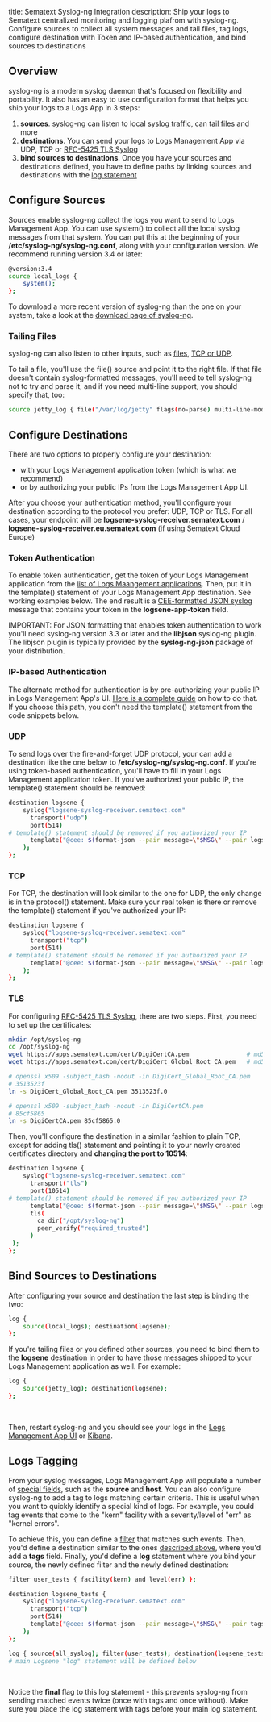 title: Sematext Syslog-ng Integration
description: Ship your logs to Sematext centralized monitoring and logging plafrom with syslog-ng. Configure sources to collect all system messages and tail files, tag logs, configure destination with Token and IP-based authentication, and bind sources to destinations


## Overview

syslog-ng is a modern syslog daemon that's focused on flexibility and
portability. It also has an easy to use configuration format that helps
you ship your logs to a Logs App in 3 steps:

1.  **sources**. syslog-ng can listen to local [syslog traffic](https://syslog-ng.com/documents/html/syslog-ng-ose-latest-guides/en/syslog-ng-ose-guide-admin/html/configuring-source-system.html),
    can [tail files](https://syslog-ng.com/documents/html/syslog-ng-ose-latest-guides/en/syslog-ng-ose-guide-admin/html/reference-source-file.html) and
    more
2.  **destinations**. You can send your logs to Logs Management App via UDP, TCP or
    [RFC-5425 TLS Syslog](https://tools.ietf.org/html/rfc5425)
3.  **bind sources to destinations**. Once you have your sources and
    destinations defined, you have to define paths by linking sources
    and destinations with the [log statement](https://syslog-ng.com/documents/html/syslog-ng-ose-latest-guides/en/syslog-ng-ose-guide-admin/html/logpath.html)

## Configure Sources

Sources enable syslog-ng collect the logs you want to send to Logs Management App.
You can use system() to collect all the local syslog messages from that
system. You can put this at the beginning of your
**/etc/syslog-ng/syslog-ng.conf**, along with your configuration
version. We recommend running version 3.4 or later:

``` bash
@version:3.4
source local_logs {
    system();
};
```

To download a more recent version of syslog-ng than the one on your
system, take a look at the [download page of syslog-ng](https://syslog-ng.com/3rd-party-binaries).

### Tailing Files

syslog-ng can also listen to other inputs, such as
[files](https://syslog-ng.com/documents/html/syslog-ng-ose-latest-guides/en/syslog-ng-ose-guide-admin/html/reference-source-file.html),
[TCP or UDP](https://syslog-ng.com/documents/html/syslog-ng-ose-latest-guides/en/syslog-ng-ose-guide-admin/html/reference-source-tcpudp.html).

To tail a file, you'll use the file() source and point it to the right
file. If that file doesn't contain syslog-formatted messages, you'll
need to tell syslog-ng not to try and parse it, and if you need
multi-line support, you should specify that,
too:

``` bash
source jetty_log { file("/var/log/jetty" flags(no-parse) multi-line-mode(indented)); };
```

## Configure Destinations

There are two options to properly configure your destination:

- with your Logs Management application token (which is what we recommend)
- or by authorizing your public IPs from the Logs Management App UI.

After you choose your authentication method, you'll configure your
destination according to the protocol you prefer: UDP, TCP or TLS. For
all cases, your endpoint will be
**logsene-syslog-receiver.sematext.com** / **logsene-syslog-receiver.eu.sematext.com** (if using Sematext Cloud Europe)

### Token Authentication

To enable token authentication, get the token of your Logs Management
application from the [list of Logs Maangement applications](https://apps.sematext.com/ui/logs).
Then, put it in the template() statement of your Logs Management App destination.
See working examples below. The end result is a [CEE-formatted JSON syslog](json-messages-over-syslog)
message that contains your token in the **logsene-app-token** field.

IMPORTANT: For JSON formatting that enables token authentication to work
you'll need syslog-ng version 3.3 or later and the **libjson** syslog-ng
plugin. The libjson plugin is typically provided by the
**syslog-ng-json** package of your distribution.

### IP-based Authentication

The alternate method for authentication is by pre-authorizing your
public IP in Logs Management App's UI. [Here is a complete guide](authorizing-ips-for-syslog) on how to do that. If
you choose this path, you don't need the template() statement from the
code snippets below.

### UDP

To send logs over the fire-and-forget UDP protocol, your can add a
destination like the one below to **/etc/syslog-ng/syslog-ng.conf**. If
you're using token-based authentication, you'll have to fill in your
Logs Management application token. If you've authorized your public IP, the
template() statement should be removed:

``` bash
destination logsene {
    syslog("logsene-syslog-receiver.sematext.com"
      transport("udp")
      port(514)
# template() statement should be removed if you authorized your IP
      template("@cee: $(format-json --pair message=\"$MSG\" --pair logsene-app-token=\"LOGSENE_APP_TOKEN_GOES_HERE\")\n")
    );
};
```

### TCP

For TCP, the destination will look similar to the one for UDP, the only
change is in the protocol() statement. Make sure your real token is
there or remove the template() statement if you've authorized your IP:

``` bash
destination logsene {
    syslog("logsene-syslog-receiver.sematext.com"
      transport("tcp")
      port(514)
# template() statement should be removed if you authorized your IP
      template("@cee: $(format-json --pair message=\"$MSG\" --pair logsene-app-token=\"LOGSENE_APP_TOKEN_GOES_HERE\")\n")
    );
};
```

### TLS

For configuring [RFC-5425 TLS Syslog](https://tools.ietf.org/html/rfc5425), there are two steps.
First, you need to set up the certificates:

``` bash
mkdir /opt/syslog-ng
cd /opt/syslog-ng
wget https://apps.sematext.com/cert/DigiCertCA.pem                # md5sum is fb30c5636d0108b2688d7e1ed59749ac
wget https://apps.sematext.com/cert/DigiCert_Global_Root_CA.pem   # md5sum is 3816293340b05c52bcbc99a4f00b1b04

# openssl x509 -subject_hash -noout -in DigiCert_Global_Root_CA.pem
# 3513523f
ln -s DigiCert_Global_Root_CA.pem 3513523f.0

# openssl x509 -subject_hash -noout -in DigiCertCA.pem
# 85cf5865
ln -s DigiCertCA.pem 85cf5865.0
```

Then, you'll configure the destination in a similar fashion to plain
TCP, except for adding tls() statement and pointing it to your newly
created certificates directory and **changing the port to 10514**:

``` bash
destination logsene {
    syslog("logsene-syslog-receiver.sematext.com"
      transport("tls")
      port(10514)
# template() statement should be removed if you authorized your IP
      template("@cee: $(format-json --pair message=\"$MSG\" --pair logsene-app-token=\"LOGSENE_APP_TOKEN_GOES_HERE\")\n")
      tls(
        ca_dir("/opt/syslog-ng")
        peer_verify("required_trusted")
      )
 );
};
```

## Bind Sources to Destinations

After configuring your source and destination the last step is binding
the two:

``` bash
log {
    source(local_logs); destination(logsene);
};
```

If you're tailing files or you defined other sources, you need to bind
them to the **logsene** destination in order to have those messages
shipped to your Logs Management application as well. For example:

``` bash
log {
    source(jetty_log); destination(logsene);
};
```

 

Then, restart syslog-ng and you should see your logs in the [Logs Management App UI](https://apps.sematext.com/ui/logs) or
[Kibana](kibana).

## Logs Tagging

From your syslog messages, Logs Management App will populate a number of [special fields](special-fields), such as the **source** and
**host**. You can also configure syslog-ng to add a tag to logs matching
certain criteria. This is useful when you want to quickly identify a
special kind of logs. For example, you could tag events that come to the
"kern" facility with a severity/level of "err" as "kernel errors".

To achieve this, you can define a
[filter](https://syslog-ng.com/documents/html/syslog-ng-ose-latest-guides/en/syslog-ng-ose-guide-admin/html/configuring-filters.html)
that matches such events. Then, you'd define a destination similar to
the ones [described above](syslog-ng/#configure-destinations),
where you'd add a **tags** field. Finally, you'd define a **log**
statement where you bind your source, the newly defined filter and the
newly defined destination:

``` bash
filter user_tests { facility(kern) and level(err) };

destination logsene_tests {
    syslog("logsene-syslog-receiver.sematext.com"
      transport("tcp")
      port(514)
      template("@cee: $(format-json --pair message=\"$MSG\" --pair tags=\"kernel errors\" --pair logsene-app-token=\"99c4e20d-3812-46e3-9801-e8331a01a5b1\")\n")
    );
};

log { source(all_syslog); filter(user_tests); destination(logsene_tests); flags(final); };
# main Logsene "log" statement will be defined below
```

 

Notice the **final** flag to this log statement - this prevents
syslog-ng from sending matched events twice (once with tags and once
without). Make sure you place the log statement with tags before your
main log statement.

